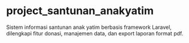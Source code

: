 # project_santunan_anakyatim
Sistem informasi santunan anak yatim berbasis framework Laravel, dilengkapi fitur donasi, manajemen data, dan export laporan format pdf.
